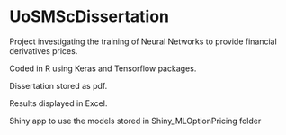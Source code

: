 # UoSMScDissertation

Project investigating the training of Neural Networks to provide financial derivatives prices.

Coded in R using Keras and Tensorflow packages.

Dissertation stored as pdf.

Results displayed in Excel.

Shiny app to use the models stored in Shiny_MLOptionPricing folder
